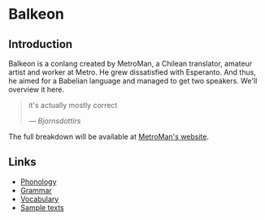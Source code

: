 # Balkeon
## Introduction
Balkeon is a conlang created by MetroMan, a Chilean translator, amateur artist and worker at Metro. He grew dissatisfied with Esperanto. And thus, he aimed for a Babelian language and managed to get two speakers.
We'll overview it here.

<blockquote>
<p>it's actually mostly correct</p>
<cite>― Bjornsdottirs</cite>
</blockquote>

The full breakdown will be available at [MetroMan's website](https://www.metroman.me/).

## Links
- [Phonology](Phonology/index.md)
- [Grammar](Grammar/index.md)
- [Vocabulary](Vocabulary/index.md)
- [Sample texts](Literature/index.md)
